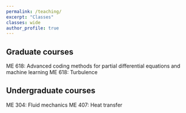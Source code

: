 ```yaml
---
permalink: /teaching/
excerpt: "Classes"
classes: wide
author_profile: true
---
```

## Graduate courses
ME 618: Advanced coding methods for partial differential equations and machine learning
ME 618: Turbulence

## Undergraduate courses
ME 304: Fluid mechanics
ME 407: Heat transfer
